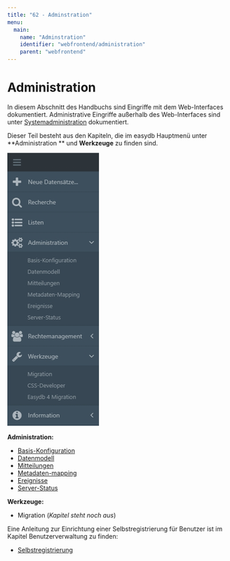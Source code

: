 ```yaml
---
title: "62 - Adminstration"
menu:
  main:
    name: "Adminstration"
    identifier: "webfrontend/administration"
    parent: "webfrontend"
---
```

# Administration

In diesem Abschnitt des Handbuchs sind Eingriffe mit dem Web-Interfaces dokumentiert. Administrative Eingriffe außerhalb des Web-Interfaces sind unter [Systemadministration](../../sysadmin) dokumentiert.

Dieser Teil besteht aus den Kapiteln, die im easydb Hauptmenü unter **Administration ** und **Werkzeuge** zu finden sind.

![](mainmanu_admin_de.jpg)

**Administration:**

* [Basis-Konfiguration](../administration/base-config)
* [Datenmodell](../administration/datamodel)
* [Mitteilungen](../administration/messages)
* [Metadaten-mapping](../administration/profiles)
* [Ereignisse](../administration/events)
* [Server-Status](../administration/server-status)

**Werkzeuge:**

* Migration (*Kapitel steht noch aus*)

Eine Anleitung zur Einrichtung einer Selbstregistrierung für Benutzer ist im Kapitel Benutzerverwaltung zu finden:

* [Selbstregistrierung](../userprefs/selfregister)



